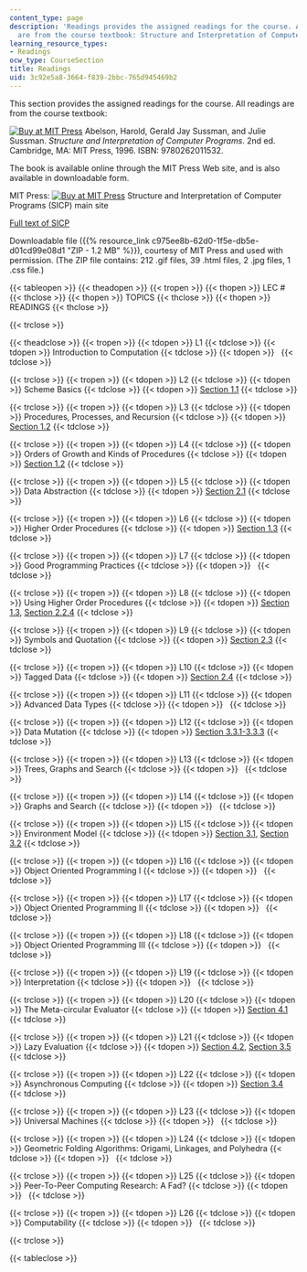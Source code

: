 ```yaml
---
content_type: page
description: 'Readings provides the assigned readings for the course. All of the readings
  are from the course textbook: Structure and Interpretation of Computer Programs.'
learning_resource_types:
- Readings
ocw_type: CourseSection
title: Readings
uid: 3c92e5a8-3664-f839-2bbc-765d945469b2
---
```


This section provides the assigned readings for the course. All readings are from the course textbook:

[![Buy at MIT Press](/images/mp_logo.gif)](https://mitpress.mit.edu/9780262011532) Abelson, Harold, Gerald Jay Sussman, and Julie Sussman. _Structure and Interpretation of Computer Programs_. 2nd ed. Cambridge, MA: MIT Press, 1996. ISBN: 9780262011532.

The book is available online through the MIT Press Web site, and is also available in downloadable form.

MIT Press: [![Buy at MIT Press](/images/mp_logo.gif)](https://mitpress.mit.edu/9780262011532) Structure and Interpretation of Computer Programs (SICP) main site

[Full text of SICP](https://mitpress.mit.edu/sites/default/files/sicp/full-text/book/book-Z-H-38.html)

Downloadable file ({{% resource_link c975ee8b-62d0-1f5e-db5e-d01cd99e08d1 "ZIP - 1.2 MB" %}}), courtesy of MIT Press and used with permission. (The ZIP file contains: 212 .gif files, 39 .html files, 2 .jpg files, 1 .css file.)

{{< tableopen >}}
{{< theadopen >}}
{{< tropen >}}
{{< thopen >}}
LEC #
{{< thclose >}}
{{< thopen >}}
TOPICS
{{< thclose >}}
{{< thopen >}}
READINGS
{{< thclose >}}

{{< trclose >}}

{{< theadclose >}}
{{< tropen >}}
{{< tdopen >}}
L1
{{< tdclose >}}
{{< tdopen >}}
Introduction to Computation
{{< tdclose >}}
{{< tdopen >}}
 
{{< tdclose >}}

{{< trclose >}}
{{< tropen >}}
{{< tdopen >}}
L2
{{< tdclose >}}
{{< tdopen >}}
Scheme Basics
{{< tdclose >}}
{{< tdopen >}}
[Section 1.1](http://mitpress.mit.edu/sites/default/files/sicp/full-text/book/book-Z-H-10.html#%_sec_1.1)
{{< tdclose >}}

{{< trclose >}}
{{< tropen >}}
{{< tdopen >}}
L3
{{< tdclose >}}
{{< tdopen >}}
Procedures, Processes, and Recursion
{{< tdclose >}}
{{< tdopen >}}
[Section 1.2](http://mitpress.mit.edu/sites/default/files/sicp/full-text/book/book-Z-H-11.html#%_sec_1.2)
{{< tdclose >}}

{{< trclose >}}
{{< tropen >}}
{{< tdopen >}}
L4
{{< tdclose >}}
{{< tdopen >}}
Orders of Growth and Kinds of Procedures
{{< tdclose >}}
{{< tdopen >}}
[Section 1.2](http://mitpress.mit.edu/sites/default/files/sicp/full-text/book/book-Z-H-11.html#%_sec_1.2)
{{< tdclose >}}

{{< trclose >}}
{{< tropen >}}
{{< tdopen >}}
L5
{{< tdclose >}}
{{< tdopen >}}
Data Abstraction
{{< tdclose >}}
{{< tdopen >}}
[Section 2.1](http://mitpress.mit.edu/sites/default/files/sicp/full-text/book/book-Z-H-14.html#%_sec_2.1)
{{< tdclose >}}

{{< trclose >}}
{{< tropen >}}
{{< tdopen >}}
L6
{{< tdclose >}}
{{< tdopen >}}
Higher Order Procedures
{{< tdclose >}}
{{< tdopen >}}
[Section 1.3](http://mitpress.mit.edu/sites/default/files/sicp/full-text/book/book-Z-H-12.html#%_sec_1.3)
{{< tdclose >}}

{{< trclose >}}
{{< tropen >}}
{{< tdopen >}}
L7
{{< tdclose >}}
{{< tdopen >}}
Good Programming Practices
{{< tdclose >}}
{{< tdopen >}}
 
{{< tdclose >}}

{{< trclose >}}
{{< tropen >}}
{{< tdopen >}}
L8
{{< tdclose >}}
{{< tdopen >}}
Using Higher Order Procedures
{{< tdclose >}}
{{< tdopen >}}
[Section 1.3](http://mitpress.mit.edu/sites/default/files/sicp/full-text/book/book-Z-H-12.html#%_sec_1.3), [Section 2.2.4](http://mitpress.mit.edu/sites/default/files/sicp/full-text/book/book-Z-H-15.html#%_sec_2.2.4)
{{< tdclose >}}

{{< trclose >}}
{{< tropen >}}
{{< tdopen >}}
L9
{{< tdclose >}}
{{< tdopen >}}
Symbols and Quotation
{{< tdclose >}}
{{< tdopen >}}
[Section 2.3](http://mitpress.mit.edu/sites/default/files/sicp/full-text/book/book-Z-H-16.html#%_sec_2.3)
{{< tdclose >}}

{{< trclose >}}
{{< tropen >}}
{{< tdopen >}}
L10
{{< tdclose >}}
{{< tdopen >}}
Tagged Data
{{< tdclose >}}
{{< tdopen >}}
[Section 2.4](http://mitpress.mit.edu/sites/default/files/sicp/full-text/book/book-Z-H-17.html#%_sec_2.4)
{{< tdclose >}}

{{< trclose >}}
{{< tropen >}}
{{< tdopen >}}
L11
{{< tdclose >}}
{{< tdopen >}}
Advanced Data Types
{{< tdclose >}}
{{< tdopen >}}
 
{{< tdclose >}}

{{< trclose >}}
{{< tropen >}}
{{< tdopen >}}
L12
{{< tdclose >}}
{{< tdopen >}}
Data Mutation
{{< tdclose >}}
{{< tdopen >}}
[Section 3.3.1-3.3.3](http://mitpress.mit.edu/sites/default/files/sicp/full-text/book/book-Z-H-22.html#%_sec_3.3)
{{< tdclose >}}

{{< trclose >}}
{{< tropen >}}
{{< tdopen >}}
L13
{{< tdclose >}}
{{< tdopen >}}
Trees, Graphs and Search
{{< tdclose >}}
{{< tdopen >}}
 
{{< tdclose >}}

{{< trclose >}}
{{< tropen >}}
{{< tdopen >}}
L14
{{< tdclose >}}
{{< tdopen >}}
Graphs and Search
{{< tdclose >}}
{{< tdopen >}}
 
{{< tdclose >}}

{{< trclose >}}
{{< tropen >}}
{{< tdopen >}}
L15
{{< tdclose >}}
{{< tdopen >}}
Environment Model
{{< tdclose >}}
{{< tdopen >}}
[Section 3.1](http://mitpress.mit.edu/sites/default/files/sicp/full-text/book/book-Z-H-20.html#%_sec_3.1), [Section 3.2](http://mitpress.mit.edu/sites/default/files/sicp/full-text/book/book-Z-H-21.html#%_sec_3.2)
{{< tdclose >}}

{{< trclose >}}
{{< tropen >}}
{{< tdopen >}}
L16
{{< tdclose >}}
{{< tdopen >}}
Object Oriented Programming I
{{< tdclose >}}
{{< tdopen >}}
 
{{< tdclose >}}

{{< trclose >}}
{{< tropen >}}
{{< tdopen >}}
L17
{{< tdclose >}}
{{< tdopen >}}
Object Oriented Programming II
{{< tdclose >}}
{{< tdopen >}}
 
{{< tdclose >}}

{{< trclose >}}
{{< tropen >}}
{{< tdopen >}}
L18
{{< tdclose >}}
{{< tdopen >}}
Object Oriented Programming III
{{< tdclose >}}
{{< tdopen >}}
 
{{< tdclose >}}

{{< trclose >}}
{{< tropen >}}
{{< tdopen >}}
L19
{{< tdclose >}}
{{< tdopen >}}
Interpretation
{{< tdclose >}}
{{< tdopen >}}
 
{{< tdclose >}}

{{< trclose >}}
{{< tropen >}}
{{< tdopen >}}
L20
{{< tdclose >}}
{{< tdopen >}}
The Meta-circular Evaluator
{{< tdclose >}}
{{< tdopen >}}
[Section 4.1](http://mitpress.mit.edu/sites/default/files/sicp/full-text/book/book-Z-H-26.html#%_sec_4.1)
{{< tdclose >}}

{{< trclose >}}
{{< tropen >}}
{{< tdopen >}}
L21
{{< tdclose >}}
{{< tdopen >}}
Lazy Evaluation
{{< tdclose >}}
{{< tdopen >}}
[Section 4.2](http://mitpress.mit.edu/sites/default/files/sicp/full-text/book/book-Z-H-27.html#%_sec_4.2), [Section 3.5](http://mitpress.mit.edu/sites/default/files/sicp/full-text/book/book-Z-H-24.html#%_sec_3.5)
{{< tdclose >}}

{{< trclose >}}
{{< tropen >}}
{{< tdopen >}}
L22
{{< tdclose >}}
{{< tdopen >}}
Asynchronous Computing
{{< tdclose >}}
{{< tdopen >}}
[Section 3.4](http://mitpress.mit.edu/sites/default/files/sicp/full-text/book/book-Z-H-23.html#%_sec_3.4)
{{< tdclose >}}

{{< trclose >}}
{{< tropen >}}
{{< tdopen >}}
L23
{{< tdclose >}}
{{< tdopen >}}
Universal Machines
{{< tdclose >}}
{{< tdopen >}}
 
{{< tdclose >}}

{{< trclose >}}
{{< tropen >}}
{{< tdopen >}}
L24
{{< tdclose >}}
{{< tdopen >}}
Geometric Folding Algorithms: Origami, Linkages, and Polyhedra
{{< tdclose >}}
{{< tdopen >}}
 
{{< tdclose >}}

{{< trclose >}}
{{< tropen >}}
{{< tdopen >}}
L25
{{< tdclose >}}
{{< tdopen >}}
Peer-To-Peer Computing Research: A Fad?
{{< tdclose >}}
{{< tdopen >}}
 
{{< tdclose >}}

{{< trclose >}}
{{< tropen >}}
{{< tdopen >}}
L26
{{< tdclose >}}
{{< tdopen >}}
Computability
{{< tdclose >}}
{{< tdopen >}}
 
{{< tdclose >}}

{{< trclose >}}

{{< tableclose >}}